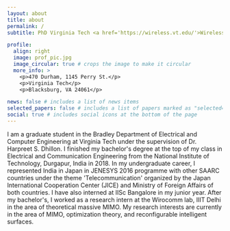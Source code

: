 ```yaml
---
layout: about
title: about
permalink: /
subtitle: PhD Virginia Tech <a href='https://wireless.vt.edu/'>Wireless@VT</a>. <a href='https://drive.google.com/file/d/1LYUf8sulb7L8hC-8sC6hcx1qY2ixUrWu/view?usp=sharing'>My Resume</a> 

profile:
  align: right
  image: prof_pic.jpg
  image_circular: true # crops the image to make it circular
  more_info: >
    <p>470 Durham, 1145 Perry St.</p>
    <p>Virginia Tech</p>
    <p>Blacksburg, VA 24061</p>

news: false # includes a list of news items
selected_papers: false # includes a list of papers marked as "selected={true}"
social: true # includes social icons at the bottom of the page
---
```


I am a graduate student in the Bradley Department of Electrical and Computer Engineering at Virginia Tech under the supervision of Dr. Harpreet S. Dhillon. I finished my bachelor's degree at the top of my class in Electrical and Communication Engineering from the National Institute of Technology, Durgapur, India in 2018. In my undergraduate career, I represented India in Japan in JENESYS 2016 programme with other SAARC countries under the theme 'Telecommunication' organized by the Japan International Cooperation Center (JICE) and Ministry of Foreign Affairs of both countries. I have also interned at IISc Bangalore in my junior year. After my bachelor's, I worked as a research intern at the Wirocomm lab, IIIT Delhi in the area of theoretical massive MIMO. My research interests are currently in the area of MIMO, optimization theory, and reconfigurable intelligent surfaces.
